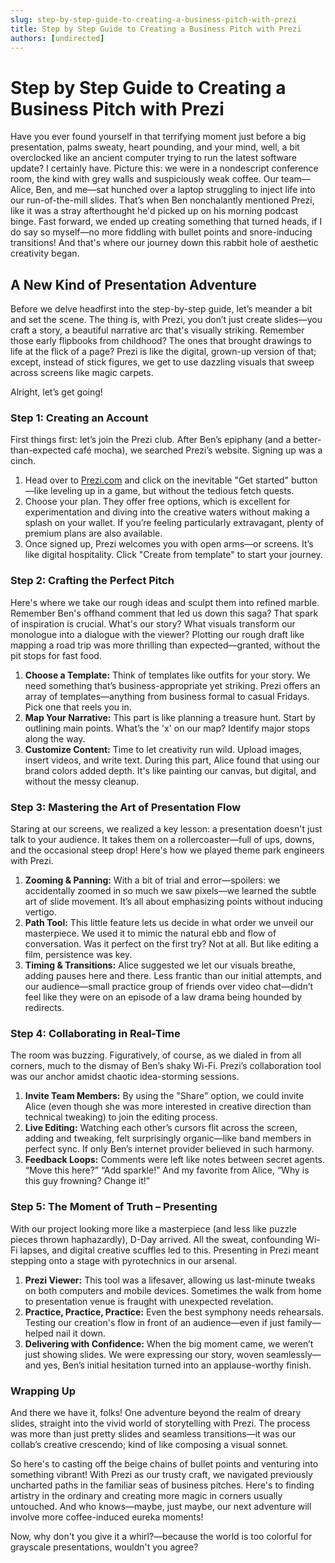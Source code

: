 ```yaml
---
slug: step-by-step-guide-to-creating-a-business-pitch-with-prezi
title: Step by Step Guide to Creating a Business Pitch with Prezi
authors: [undirected]
---
```



# Step by Step Guide to Creating a Business Pitch with Prezi

Have you ever found yourself in that terrifying moment just before a big presentation, palms sweaty, heart pounding, and your mind, well, a bit overclocked like an ancient computer trying to run the latest software update? I certainly have. Picture this: we were in a nondescript conference room, the kind with grey walls and suspiciously weak coffee. Our team—Alice, Ben, and me—sat hunched over a laptop struggling to inject life into our run-of-the-mill slides. That’s when Ben nonchalantly mentioned Prezi, like it was a stray afterthought he'd picked up on his morning podcast binge. Fast forward, we ended up creating something that turned heads, if I do say so myself—no more fiddling with bullet points and snore-inducing transitions! And that's where our journey down this rabbit hole of aesthetic creativity began. 

## A New Kind of Presentation Adventure

Before we delve headfirst into the step-by-step guide, let’s meander a bit and set the scene. The thing is, with Prezi, you don’t just create slides—you craft a story, a beautiful narrative arc that's visually striking. Remember those early flipbooks from childhood? The ones that brought drawings to life at the flick of a page? Prezi is like the digital, grown-up version of that; except, instead of stick figures, we get to use dazzling visuals that sweep across screens like magic carpets.

Alright, let’s get going!

### Step 1: Creating an Account

First things first: let’s join the Prezi club. After Ben’s epiphany (and a better-than-expected café mocha), we searched Prezi’s website. Signing up was a cinch. 

1. Head over to [Prezi.com](https://www.prezi.com) and click on the inevitable "Get started" button—like leveling up in a game, but without the tedious fetch quests.
2. Choose your plan. They offer free options, which is excellent for experimentation and diving into the creative waters without making a splash on your wallet. If you’re feeling particularly extravagant, plenty of premium plans are also available.
3. Once signed up, Prezi welcomes you with open arms—or screens. It’s like digital hospitality. Click "Create from template" to start your journey.

### Step 2: Crafting the Perfect Pitch

Here's where we take our rough ideas and sculpt them into refined marble. Remember Ben's offhand comment that led us down this saga? That spark of inspiration is crucial. What's our story? What visuals transform our monologue into a dialogue with the viewer? Plotting our rough draft like mapping a road trip was more thrilling than expected—granted, without the pit stops for fast food.

1. **Choose a Template:** Think of templates like outfits for your story. We need something that’s business-appropriate yet striking. Prezi offers an array of templates—anything from business formal to casual Fridays. Pick one that reels you in.
2. **Map Your Narrative:** This part is like planning a treasure hunt. Start by outlining main points. What’s the 'x' on our map? Identify major stops along the way.
3. **Customize Content:** Time to let creativity run wild. Upload images, insert videos, and write text. During this part, Alice found that using our brand colors added depth. It's like painting our canvas, but digital, and without the messy cleanup.

### Step 3: Mastering the Art of Presentation Flow

Staring at our screens, we realized a key lesson: a presentation doesn't just talk to your audience. It takes them on a rollercoaster—full of ups, downs, and the occasional steep drop! Here's how we played theme park engineers with Prezi. 

1. **Zooming & Panning:** With a bit of trial and error—spoilers: we accidentally zoomed in so much we saw pixels—we learned the subtle art of slide movement. It’s all about emphasizing points without inducing vertigo.
2. **Path Tool:** This little feature lets us decide in what order we unveil our masterpiece. We used it to mimic the natural ebb and flow of conversation. Was it perfect on the first try? Not at all. But like editing a film, persistence was key. 
3. **Timing & Transitions:** Alice suggested we let our visuals breathe, adding pauses here and there. Less frantic than our initial attempts, and our audience—small practice group of friends over video chat—didn’t feel like they were on an episode of a law drama being hounded by redirects.

### Step 4: Collaborating in Real-Time

The room was buzzing. Figuratively, of course, as we dialed in from all corners, much to the dismay of Ben’s shaky Wi-Fi. Prezi’s collaboration tool was our anchor amidst chaotic idea-storming sessions.

1. **Invite Team Members:** By using the "Share" option, we could invite Alice (even though she was more interested in creative direction than technical tweaking) to join the editing process. 
2. **Live Editing:** Watching each other’s cursors flit across the screen, adding and tweaking, felt surprisingly organic—like band members in perfect sync. If only Ben’s internet provider believed in such harmony.
3. **Feedback Loops:** Comments were left like notes between secret agents. “Move this here?” “Add sparkle!” And my favorite from Alice, “Why is this guy frowning? Change it!”

### Step 5: The Moment of Truth – Presenting

With our project looking more like a masterpiece (and less like puzzle pieces thrown haphazardly), D-Day arrived. All the sweat, confounding Wi-Fi lapses, and digital creative scuffles led to this. Presenting in Prezi meant stepping onto a stage with pyrotechnics in our arsenal.

1. **Prezi Viewer:** This tool was a lifesaver, allowing us last-minute tweaks on both computers and mobile devices. Sometimes the walk from home to presentation venue is fraught with unexpected revelation.
2. **Practice, Practice, Practice:** Even the best symphony needs rehearsals. Testing our creation's flow in front of an audience—even if just family—helped nail it down.
3. **Delivering with Confidence:** When the big moment came, we weren’t just showing slides. We were expressing our story, woven seamlessly—and yes, Ben’s initial hesitation turned into an applause-worthy finish.

### Wrapping Up

And there we have it, folks! One adventure beyond the realm of dreary slides, straight into the vivid world of storytelling with Prezi. The process was more than just pretty slides and seamless transitions—it was our collab’s creative crescendo; kind of like composing a visual sonnet. 

So here's to casting off the beige chains of bullet points and venturing into something vibrant! With Prezi as our trusty craft, we navigated previously uncharted paths in the familiar seas of business pitches. Here's to finding artistry in the ordinary and creating more magic in corners usually untouched. And who knows—maybe, just maybe, our next adventure will involve more coffee-induced eureka moments!

Now, why don't you give it a whirl?—because the world is too colorful for grayscale presentations, wouldn't you agree?